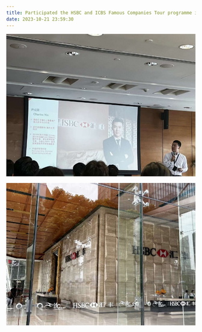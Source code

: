 ```yaml
---
title: Participated the HSBC and ICBS Famous Companies Tour programme in July
date: 2023-10-21 23:59:30
---
```



![pic](/image/pt/1.jpg)



![pic](/image/pt/2.jpg)
